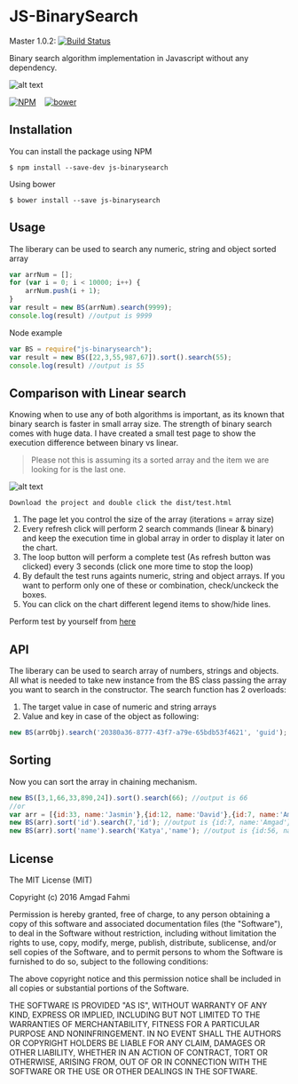 # JS-BinarySearch 
Master 1.0.2: [![Build Status](https://travis-ci.org/amgadfahmi/js-binarysearch.svg?branch=master)](https://travis-ci.org/amgadfahmi/js-binarysearch)

Binary search algorithm implementation in Javascript without any dependency.

![alt text](https://amgadfahmi.files.wordpress.com/2016/05/binarysearch1.jpg "Javascript Binary Search")

[![NPM](https://nodei.co/npm/js-binarysearch.png?downloads=true&downloadRank=true&stars=true)](https://nodei.co/npm/js-binarysearch/)&nbsp;&nbsp;&nbsp; [![bower](https://amgadfahmi.files.wordpress.com/2016/05/bower.png "Javascript Binary Search")](http://bower.io/search/?q=js-binarysearch)

## Installation

You can install the package using NPM 
```
$ npm install --save-dev js-binarysearch
```
Using bower
```
$ bower install --save js-binarysearch
```

## Usage
The liberary can be used to search any numeric, string and object sorted array
```javascript
var arrNum = [];
for (var i = 0; i < 10000; i++) {
    arrNum.push(i + 1);
}
var result = new BS(arrNum).search(9999);
console.log(result) //output is 9999
```
Node example 
```javascript
var BS = require("js-binarysearch");
var result = new BS([22,3,55,987,67]).sort().search(55);
console.log(result) //output is 55
```

## Comparison with Linear search 
Knowing when to use any of both algorithms is important, as its known that binary search is faster in small array size. The strength of binary search comes with huge data. I have created a small test page to show the execution difference between binary vs linear.
> Please not this is assuming its a sorted array and the item we are looking for is the last one. 

![alt text](https://amgadfahmi.files.wordpress.com/2016/05/screenshot-19.png "Binary Search vs Linear Search")

```
Download the project and double click the dist/test.html 
```
1. The page let you control the size of the array (iterations = array size)
2. Every refresh click will perform 2 search commands (linear & binary) and keep the execution time in global array in order to display it later on the chart. 
3. The loop button will perform a complete test (As refresh button was clicked) every 3 seconds (click one more time to stop the loop)
4. By default the test runs againts numeric, string and object arrays. If you want to perform only one of these or combination, check/unckeck the boxes. 
5. You can click on the chart different legend items to show/hide lines. 

Perform test by yourself from [here](http://bit.ly/binaryvslinear)

## API
The liberary can be used to search array of numbers, strings and objects. All what is needed to take new instance from the BS class passing the array you want to search in the constructor. 
The search function has 2 overloads:
1. The target value in case of numeric and string arrays 
2. Value and key in case of the object as following:
```javascript
new BS(arrObj).search('20380a36-8777-43f7-a79e-65bdb53f4621', 'guid');
```
## Sorting 
Now you can sort the array in chaining mechanism. 
```javascript
new BS([3,1,66,33,890,24]).sort().search(66); //output is 66 
//or 
var arr = [{id:33, name:'Jasmin'},{id:12, name:'David'},{id:7, name:'Amgad'},{id:56, name:'Katya'}];
new BS(arr).sort('id').search(7,'id'); //output is {id:7, name:'Amgad'}
new BS(arr).sort('name').search('Katya','name'); //output is {id:56, name:'Katya'}

```
## License

The MIT License (MIT)

Copyright (c) 2016 Amgad Fahmi

Permission is hereby granted, free of charge, to any person obtaining a copy
of this software and associated documentation files (the "Software"), to deal
in the Software without restriction, including without limitation the rights
to use, copy, modify, merge, publish, distribute, sublicense, and/or sell
copies of the Software, and to permit persons to whom the Software is
furnished to do so, subject to the following conditions:

The above copyright notice and this permission notice shall be included in all
copies or substantial portions of the Software.

THE SOFTWARE IS PROVIDED "AS IS", WITHOUT WARRANTY OF ANY KIND, EXPRESS OR
IMPLIED, INCLUDING BUT NOT LIMITED TO THE WARRANTIES OF MERCHANTABILITY,
FITNESS FOR A PARTICULAR PURPOSE AND NONINFRINGEMENT. IN NO EVENT SHALL THE
AUTHORS OR COPYRIGHT HOLDERS BE LIABLE FOR ANY CLAIM, DAMAGES OR OTHER
LIABILITY, WHETHER IN AN ACTION OF CONTRACT, TORT OR OTHERWISE, ARISING FROM,
OUT OF OR IN CONNECTION WITH THE SOFTWARE OR THE USE OR OTHER DEALINGS IN THE
SOFTWARE.